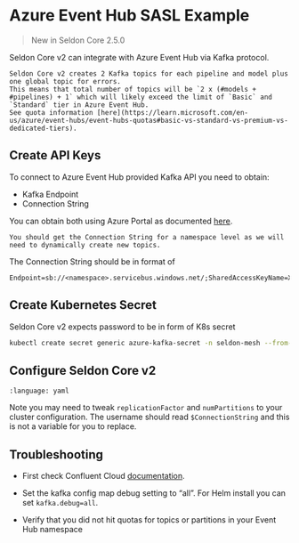 # Azure Event Hub SASL Example

> New in Seldon Core 2.5.0

Seldon Core v2 can integrate with Azure Event Hub via Kafka protocol.

```{warning}
Seldon Core v2 creates 2 Kafka topics for each pipeline and model plus one global topic for errors.
This means that total number of topics will be `2 x (#models + #pipelines) + 1` which will likely exceed the limit of `Basic` and `Standard` tier in Azure Event Hub.
See quota information [here](https://learn.microsoft.com/en-us/azure/event-hubs/event-hubs-quotas#basic-vs-standard-vs-premium-vs-dedicated-tiers).
```

## Create API Keys

To connect to Azure Event Hub provided Kafka API you need to obtain:
- Kafka Endpoint
- Connection String

You can obtain both using Azure Portal as documented [here](https://learn.microsoft.com/en-us/azure/event-hubs/event-hubs-get-connection-string?utm_source=pocket_saves#connection-string-for-a-namespace).

```{note}
You should get the Connection String for a namespace level as we will need to dynamically create new topics.
```

The Connection String should be in format of
```
Endpoint=sb://<namespace>.servicebus.windows.net/;SharedAccessKeyName=XXXXXX;SharedAccessKey=XXXXXX
```

## Create Kubernetes Secret

Seldon Core v2 expects password to be in form of K8s secret
```bash
kubectl create secret generic azure-kafka-secret -n seldon-mesh --from-literal password="Endpoint=sb://<namespace>.servicebus.windows.net/;SharedAccessKeyName=XXXXXX;SharedAccessKey=XXXXXX"
```


## Configure Seldon Core v2

```{literalinclude} ../../../../../../k8s/samples/values-azure-event-hub-sasl.yaml.tmpl
:language: yaml
```

Note you may need to tweak `replicationFactor` and `numPartitions` to your cluster configuration. The username should read `$ConnectionString` and this is not a variable for you to replace.

## Troubleshooting

- First check Confluent Cloud [documentation](https://docs.confluent.io/cloud/current/overview.html).

- Set the kafka config map debug setting to “all”. For Helm install you can set `kafka.debug=all`.

- Verify that you did not hit quotas for topics or partitions in your Event Hub namespace
